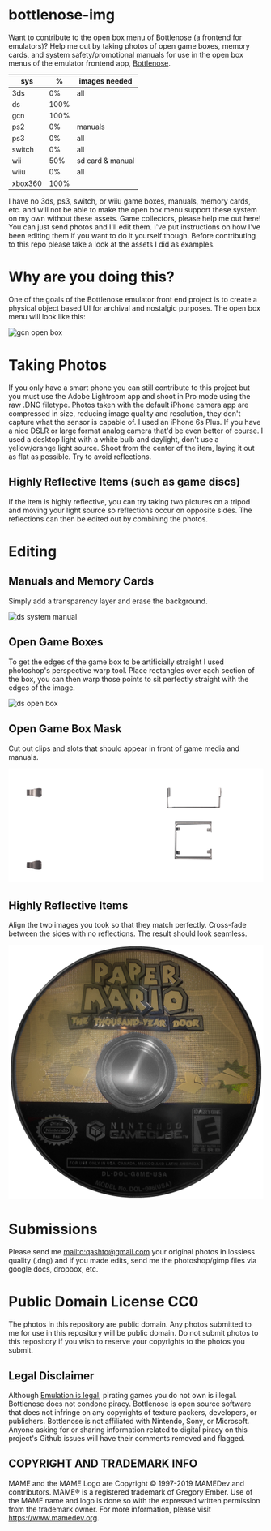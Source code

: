 # bottlenose-img

Want to contribute to the open box menu of Bottlenose (a frontend for emulators)?  Help me out by taking photos of open game boxes, memory cards, and system safety/promotional manuals for use in the open box menus of the emulator frontend app, [Bottlenose](https://github.com/quinton-ashley/bottlenose).

| sys     | %    | images needed     |
| ------- | ---- | ----------------- |
| 3ds     | 0%   | all               |
| ds      | 100% |                   |
| gcn     | 100% |                   |
| ps2     | 0%   | manuals           |
| ps3     | 0%   | all               |
| switch  | 0%   | all               |
| wii     | 50%  | sd card & manual  |
| wiiu    | 0%   | all               |
| xbox360 | 100% |                   |

I have no 3ds, ps3, switch, or wiiu game boxes, manuals, memory cards, etc. and will not be able to make the open box menu support these system on my own without these assets.  Game collectors, please help me out here!  You can just send photos and I'll edit them.  I've put instructions on how I've been editing them if you want to do it yourself though. Before contributing to this repo please take a look at the assets I did as examples.

# Why are you doing this?

One of the goals of the Bottlenose emulator front end project is to create a physical object based UI for archival and nostalgic purposes.  The open box menu will look like this:

![gcn open box](https://raw.githubusercontent.com/quinton-ashley/bottlenose-screenshots/master/gcn_open_box.png)

# Taking Photos

If you only have a smart phone you can still contribute to this project but you must use the Adobe Lightroom app and shoot in Pro mode using the raw .DNG filetype.  Photos taken with the default iPhone camera app are compressed in size, reducing image quality and resolution, they don't capture what the sensor is capable of.  I used an iPhone 6s Plus.  If you have a nice DSLR or large format analog camera that'd be even better of course.  I used a desktop light with a white bulb and daylight, don't use a yellow/orange light source.  Shoot from the center of the item, laying it out as flat as possible.  Try to avoid reflections.

## Highly Reflective Items (such as game discs)

If the item is highly reflective, you can try taking two pictures on a tripod and moving your light source so reflections occur on opposite sides.  The reflections can then be edited out by combining the photos.

# Editing

## Manuals and Memory Cards

Simply add a transparency layer and erase the background.

![ds system manual](https://raw.githubusercontent.com/quinton-ashley/bottlenose-img/master/ds/_TEMPLATE/img/manual0.png)

## Open Game Boxes

To get the edges of the game box to be artificially straight I used photoshop's perspective warp tool.  Place rectangles over each section of the box, you can then warp those points to sit perfectly straight with the edges of the image.

![ds open box](https://raw.githubusercontent.com/quinton-ashley/bottlenose-img/master/ds/_TEMPLATE/img/boxOpen.png)

## Open Game Box Mask

Cut out clips and slots that should appear in front of game media and manuals.

![ds open box mask](https://raw.githubusercontent.com/quinton-ashley/bottlenose-img/master/ds/_TEMPLATE/img/boxOpenMask.png)

## Highly Reflective Items

Align the two images you took so that they match perfectly.  Cross-fade between the sides with no reflections.  The result should look seamless.

![ttyd disc](https://raw.githubusercontent.com/quinton-ashley/bottlenose-gcn/master/gcn/G8ME01/img/disc.png)

# Submissions

Please send me <mailto:qashto@gmail.com> your original photos in lossless quality (.dng) and if you made edits, send me the photoshop/gimp files via google docs, dropbox, etc.

# Public Domain License CC0

The photos in this repository are public domain.  Any photos submitted to me for use in this repository will be public domain.  Do not submit photos to this repository if you wish to reserve your copyrights to the photos you submit.

## Legal Disclaimer

Although [Emulation is legal](https://en.wikipedia.org/wiki/Bleem!), pirating games you do not own is illegal.  Bottlenose does not condone piracy.  Bottlenose is open source software that does not infringe on any copyrights of texture packers, developers, or publishers.  Bottlenose is not affiliated with Nintendo, Sony, or Microsoft.  Anyone asking for or sharing information related to digital piracy on this project's Github issues will have their comments removed and flagged.

## COPYRIGHT AND TRADEMARK INFO

MAME and the MAME Logo are Copyright © 1997-2019 MAMEDev and contributors. MAME® is a registered trademark of Gregory Ember. Use of the MAME name and logo is done so with the expressed written permission from the trademark owner. For more information, please visit <https://www.mamedev.org>.
